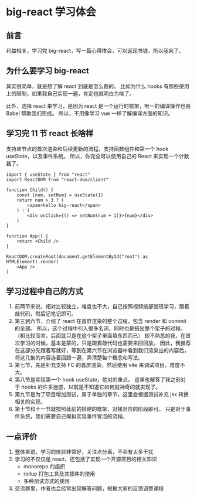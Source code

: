 # big-react 学习体会

## 前言

利益相关，学习完 big-react，写一篇心得体会，可以返现书钱，所以我来了。

## 为什么要学习 big-react

其实很简单，就是想了解 react 到底是怎么跑的。
比如为什么 hooks 有那些使用上的限制，如果我自己实现一遍，肯定也就明白为啥了。

此外，选择 react 来学习，是因为 react 是一个运行时框架，唯一的编译操作也由 Babel 帮助我们完成。
所以，不用像学习 vue 一样了解编译方面的知识。

## 学习完 11 节 react 长啥样

支持单节点的首次渲染和后续更新的流程，支持函数组件和第一个 hook useState，以及事件系统。
所以，你完全可以使用自己的 React 来实现一个计数器了。

```tsx
import { useState } from "react"
import ReactDOM from "react-dom/client"

function Child() {
	const [num, setNum] = useState(1)
	return num > 3 ? (
		<span>hello big-react</span>
	) : (
		<div onClick={() => setNum(num + 1)}>{num}</div>
	)
}

function App() {
	return <Child />
}

ReactDOM.createRoot(document.getElementById("root") as HTMLElement).render(
	<App />
)
```

## 学习过程中自己的方式

1. 前两节来说，相对比较独立，难度也不大，自己按照视频按部就班学习，跟着敲代码，然后记笔记即可。
2. 第三到六节，介绍了 react 在首屏渲染的整个过程，包含 render 和 commit 的全部。
   所以，这个过程中引入很多名词，同时也是搭出整个架子的过程。
   （相比较而言，后面就只是在这个架子里面填东西而已）
   较不熟悉的我，在首次学习的时候，基本是蒙的，只是跟着敲代码也需要来回回放。
   因此，我推荐在这部分先跟着写就好，等到在第六节在浏览器中看到我们渲染出的内容后，
   将这几集的内容连着回顾一遍，弄清楚每个概念和写法。
3. 第七节，先是补充支持 FC 的首屏渲染，然后使用 vite 来调试项目，难度不大。
4. 第八节是实现第一个 hook useState，绝对的重点。
   这里也解答了我之前对于 hooks 的许多迷惑，以前是不知道它如何就神奇的就实现了。
5. 第九节是为了项目增加测试，属于单独的章节，这里会根据测试补充 jsx 转换相关的实现。
6. 第十节和十一节就按照此前的搭建的框架，对接对应的阶段即可。
   只是对于事件系统，我们需要自己模拟实现事件冒泡的流程。

## 一点评价

1. 整体来说，学习的体验非常好，关注点分离，不会有太多干扰
2. 学习的不仅仅是 react，还包括了实现一个开源项目的相关知识
   - monorepo 的组织
   - rollup 打包工具及其插件的使用
   - 多种测试方式的使用
3. 交流群里，作者也会经常出现解答问题，根据大家的反馈调整课程
